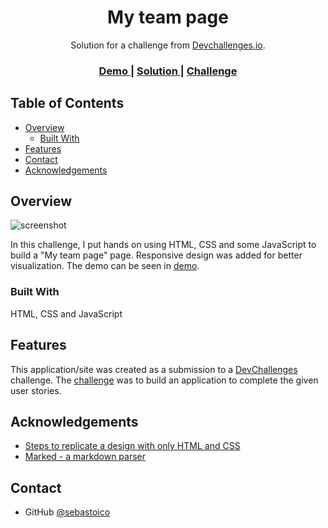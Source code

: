 <h1 align="center">My team page</h1>

<div align="center">
   Solution for a challenge from  <a href="http://devchallenges.io" target="_blank">Devchallenges.io</a>.
</div>

<div align="center">
  <h3>
    <a href="https://sebastoico.github.io/devChallenges_My-Team-Page/">
      Demo
    </a>
    <span> | </span>
    <a href="https://github.com/sebastoico/devChallenges_My-Team-Page">
      Solution
    </a>
    <span> | </span>
    <a href="https://devchallenges.io/challenges/hhmesazsqgKXrTkYkt0U">
      Challenge
    </a>
  </h3>
</div>

## Table of Contents

- [Overview](#overview)
  - [Built With](#built-with)
- [Features](#features)
- [Contact](#contact)
- [Acknowledgements](#acknowledgements)

## Overview

![screenshot](https://user-images.githubusercontent.com/108204749/219875747-63a7c4d1-244e-45d9-90b4-3880bd549835.png)

In this challenge, I put hands on using HTML, CSS and some JavaScript to build a "My team page" page. Responsive design was added for better visualization. The demo can be seen in [demo](https://sebastoico.github.io/devChallenges_My-Team-Page/).

### Built With

HTML, CSS and JavaScript

## Features

This application/site was created as a submission to a [DevChallenges](https://devchallenges.io/challenges) challenge. The [challenge](https://devchallenges.io/challenges/hhmesazsqgKXrTkYkt0U) was to build an application to complete the given user stories.


## Acknowledgements


- [Steps to replicate a design with only HTML and CSS](https://devchallenges-blogs.web.app/how-to-replicate-design/)
- [Marked - a markdown parser](https://github.com/chjj/marked)

## Contact

- GitHub [@sebastoico](https://github.com/sebastoico)
